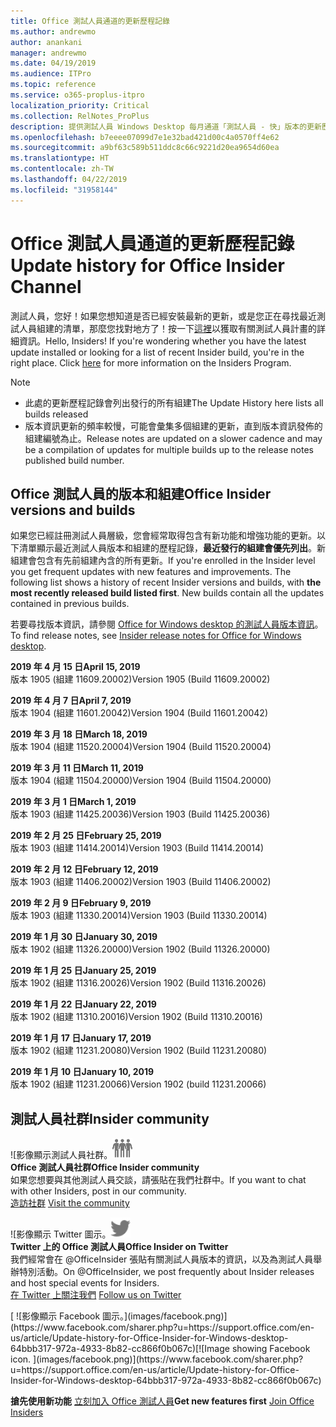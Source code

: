 ```yaml
---
title: Office 測試人員通道的更新歷程記錄
ms.author: andrewmo
author: anankani
manager: andrewmo
ms.date: 04/19/2019
ms.audience: ITPro
ms.topic: reference
ms.service: o365-proplus-itpro
localization_priority: Critical
ms.collection: RelNotes_ProPlus
description: 提供測試人員 Windows Desktop 每月通道「測試人員 - 快」版本的更新歷程記錄
ms.openlocfilehash: b7eeee07099d7e1e32bad421d00c4a0570ff4e62
ms.sourcegitcommit: a9bf63c589b511ddc8c66c9221d20ea9654d60ea
ms.translationtype: HT
ms.contentlocale: zh-TW
ms.lasthandoff: 04/22/2019
ms.locfileid: "31958144"
---
```

# <a name="update-history-for-office-insider-channel"></a><span data-ttu-id="672ba-103">Office 測試人員通道的更新歷程記錄</span><span class="sxs-lookup"><span data-stu-id="672ba-103">Update history for Office Insider Channel</span></span>

<span data-ttu-id="672ba-p101">測試人員，您好！如果您想知道是否已經安裝最新的更新，或是您正在尋找最近測試人員組建的清單，那麼您找對地方了！按一下[這裡](https://insider.office.com/)以獲取有關測試人員計畫的詳細資訊。</span><span class="sxs-lookup"><span data-stu-id="672ba-p101">Hello, Insiders! If you're wondering whether you have the latest update installed or looking for a list of recent Insider build, you're in the right place. Click [here](https://insider.office.com/) for more information on the Insiders Program.</span></span>

> [!NOTE]
> - <span data-ttu-id="672ba-107">此處的更新歷程記錄會列出發行的所有組建</span><span class="sxs-lookup"><span data-stu-id="672ba-107">The Update History here lists all builds released</span></span>
> - <span data-ttu-id="672ba-108">版本資訊更新的頻率較慢，可能會彙集多個組建的更新，直到版本資訊發佈的組建編號為止。</span><span class="sxs-lookup"><span data-stu-id="672ba-108">Release notes are updated on a slower cadence and may be a compilation of updates for multiple builds up to the release notes published build number.</span></span>



## <a name="office-insider-versions-and-builds"></a><span data-ttu-id="672ba-109">Office 測試人員的版本和組建</span><span class="sxs-lookup"><span data-stu-id="672ba-109">Office Insider versions and builds</span></span>

<span data-ttu-id="672ba-p102">如果您已經註冊測試人員層級，您會經常取得包含有新功能和增強功能的更新。以下清單顯示最近測試人員版本和組建的歷程記錄，**最近發行的組建會優先列出**。新組建會包含有先前組建內含的所有更新。</span><span class="sxs-lookup"><span data-stu-id="672ba-p102">If you're enrolled in the Insider level you get frequent updates with new features and improvements. The following list shows a history of recent Insider versions and builds, with **the most recently released build listed first**. New builds contain all the updates contained in previous builds.</span></span> 

<span data-ttu-id="672ba-113">若要尋找版本資訊，請參閱 [Office for Windows desktop 的測試人員版本資訊](https://docs.microsoft.com/zh-TW/OfficeUpdates/release-notes-office-insider)。</span><span class="sxs-lookup"><span data-stu-id="672ba-113">To find release notes, see [Insider release notes for Office for Windows desktop](https://docs.microsoft.com/zh-TW/OfficeUpdates/release-notes-office-insider).</span></span>

[//]: # (請勿移除)

<span data-ttu-id="672ba-115">**2019 年 4 月 15 日**</span><span class="sxs-lookup"><span data-stu-id="672ba-115">**April 15, 2019**</span></span><br/> <span data-ttu-id="672ba-116">版本 1905 (組建 11609.20002)</span><span class="sxs-lookup"><span data-stu-id="672ba-116">Version 1905 (Build 11609.20002)</span></span><br/>

<span data-ttu-id="672ba-117">**2019 年 4 月 7 日**</span><span class="sxs-lookup"><span data-stu-id="672ba-117">**April 7, 2019**</span></span><br/> <span data-ttu-id="672ba-118">版本 1904 (組建 11601.20042)</span><span class="sxs-lookup"><span data-stu-id="672ba-118">Version 1904 (Build 11601.20042)</span></span><br/>

<span data-ttu-id="672ba-119">**2019 年 3 月 18 日**</span><span class="sxs-lookup"><span data-stu-id="672ba-119">**March 18, 2019**</span></span><br/> <span data-ttu-id="672ba-120">版本 1904 (組建 11520.20004)</span><span class="sxs-lookup"><span data-stu-id="672ba-120">Version 1904 (Build 11520.20004)</span></span><br/>

<span data-ttu-id="672ba-121">**2019 年 3 月 11 日**</span><span class="sxs-lookup"><span data-stu-id="672ba-121">**March 11, 2019**</span></span><br/> <span data-ttu-id="672ba-122">版本 1904 (組建 11504.20000)</span><span class="sxs-lookup"><span data-stu-id="672ba-122">Version 1904 (Build 11504.20000)</span></span><br/>

<span data-ttu-id="672ba-123">**2019 年 3 月 1 日**</span><span class="sxs-lookup"><span data-stu-id="672ba-123">**March 1, 2019**</span></span><br/> <span data-ttu-id="672ba-124">版本 1903 (組建 11425.20036)</span><span class="sxs-lookup"><span data-stu-id="672ba-124">Version 1903 (Build 11425.20036)</span></span><br/> 

<span data-ttu-id="672ba-125">**2019 年 2 月 25 日**</span><span class="sxs-lookup"><span data-stu-id="672ba-125">**February 25, 2019**</span></span><br/> <span data-ttu-id="672ba-126">版本 1903 (組建 11414.20014)</span><span class="sxs-lookup"><span data-stu-id="672ba-126">Version 1903 (Build 11414.20014)</span></span><br/> 

<span data-ttu-id="672ba-127">**2019 年 2 月 12 日**</span><span class="sxs-lookup"><span data-stu-id="672ba-127">**February 12, 2019**</span></span><br/> <span data-ttu-id="672ba-128">版本 1903 (組建 11406.20002)</span><span class="sxs-lookup"><span data-stu-id="672ba-128">Version 1903 (Build 11406.20002)</span></span><br/> 

<span data-ttu-id="672ba-129">**2019 年 2 月 9 日**</span><span class="sxs-lookup"><span data-stu-id="672ba-129">**February 9, 2019**</span></span><br/> <span data-ttu-id="672ba-130">版本 1903 (組建 11330.20014)</span><span class="sxs-lookup"><span data-stu-id="672ba-130">Version 1903 (Build 11330.20014)</span></span><br/> 

<span data-ttu-id="672ba-131">**2019 年 1 月 30 日**</span><span class="sxs-lookup"><span data-stu-id="672ba-131">**January 30, 2019**</span></span><br/> <span data-ttu-id="672ba-132">版本 1902 (組建 11326.20000)</span><span class="sxs-lookup"><span data-stu-id="672ba-132">Version 1902 (Build 11326.20000)</span></span><br/> 

<span data-ttu-id="672ba-133">**2019 年 1 月 25 日**</span><span class="sxs-lookup"><span data-stu-id="672ba-133">**January 25, 2019**</span></span><br/> <span data-ttu-id="672ba-134">版本 1902 (組建 11316.20026)</span><span class="sxs-lookup"><span data-stu-id="672ba-134">Version 1902 (Build 11316.20026)</span></span><br/> 

<span data-ttu-id="672ba-135">**2019 年 1 月 22 日**</span><span class="sxs-lookup"><span data-stu-id="672ba-135">**January 22, 2019**</span></span><br/> <span data-ttu-id="672ba-136">版本 1902 (組建 11310.20016)</span><span class="sxs-lookup"><span data-stu-id="672ba-136">Version 1902 (Build 11310.20016)</span></span><br/> 

<span data-ttu-id="672ba-137">**2019 年 1 月 17 日**</span><span class="sxs-lookup"><span data-stu-id="672ba-137">**January 17, 2019**</span></span><br/> <span data-ttu-id="672ba-138">版本 1902 (組建 11231.20080)</span><span class="sxs-lookup"><span data-stu-id="672ba-138">Version 1902 (Build 11231.20080)</span></span><br/>

<span data-ttu-id="672ba-139">**2019 年 1 月 10 日**</span><span class="sxs-lookup"><span data-stu-id="672ba-139">**January 10, 2019**</span></span><br/> <span data-ttu-id="672ba-140">版本 1902 (組建 11231.20066)</span><span class="sxs-lookup"><span data-stu-id="672ba-140">Version 1902 (build 11231.20066)</span></span><br/> 


## <a name="insider-community"></a><span data-ttu-id="672ba-141">測試人員社群</span><span class="sxs-lookup"><span data-stu-id="672ba-141">Insider community</span></span>

<span data-ttu-id="672ba-142">![影像顯示測試人員社群。</span><span class="sxs-lookup"><span data-stu-id="672ba-142">![Image showing insider community.</span></span> ](images/insidercommunity.png) <br/>
<span data-ttu-id="672ba-143">**Office 測試人員社群**</span><span class="sxs-lookup"><span data-stu-id="672ba-143">**Office Insider community**</span></span><br/> <span data-ttu-id="672ba-144">如果您想要與其他測試人員交談，請張貼在我們社群中。</span><span class="sxs-lookup"><span data-stu-id="672ba-144">If you want to chat with other Insiders, post in our community.</span></span><br/><span data-ttu-id="672ba-145"> 
[造訪社群](https://go.microsoft.com/fwlink/?linkid=843493)</span><span class="sxs-lookup"><span data-stu-id="672ba-145"> 
[Visit the community](https://go.microsoft.com/fwlink/?linkid=843493)</span></span><br/> 

<span data-ttu-id="672ba-146">![影像顯示 Twitter 圖示。</span><span class="sxs-lookup"><span data-stu-id="672ba-146">![Image showing twitter icon.</span></span> ](images/twitter.png)<br/>
<span data-ttu-id="672ba-147">**Twitter 上的 Office 測試人員**</span><span class="sxs-lookup"><span data-stu-id="672ba-147">**Office Insider on Twitter**</span></span><br/> <span data-ttu-id="672ba-148">我們經常會在 @OfficeInsider 張貼有關測試人員版本的資訊，以及為測試人員舉辦特別活動。</span><span class="sxs-lookup"><span data-stu-id="672ba-148">On @OfficeInsider, we post frequently about Insider releases and host special events for Insiders.</span></span><br/><span data-ttu-id="672ba-149"> 
[在 Twitter 上關注我們](https://go.microsoft.com/fwlink/?linkid=717717)</span><span class="sxs-lookup"><span data-stu-id="672ba-149"> 
[Follow us on Twitter](https://go.microsoft.com/fwlink/?linkid=717717)</span></span><br/> 

<span data-ttu-id="672ba-150">
  [
  ![影像顯示 Facebook 圖示。](images/facebook.png)](https://www.facebook.com/sharer.php?u=https://support.office.com/en-us/article/Update-history-for-Office-Insider-for-Windows-desktop-64bbb317-972a-4933-8b82-cc866f0b067c)</span><span class="sxs-lookup"><span data-stu-id="672ba-150">[![Image showing Facebook icon. ](images/facebook.png)](https://www.facebook.com/sharer.php?u=https://support.office.com/en-us/article/Update-history-for-Office-Insider-for-Windows-desktop-64bbb317-972a-4933-8b82-cc866f0b067c)</span></span>


<span data-ttu-id="672ba-151">**搶先使用新功能**
[立刻加入 Office 測試人員](https://insider.office.com/)</span><span class="sxs-lookup"><span data-stu-id="672ba-151">**Get new features first**
[Join Office Insiders](https://insider.office.com/)</span></span>